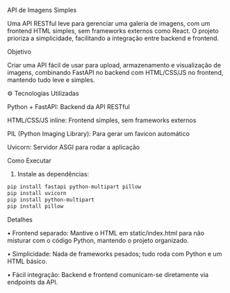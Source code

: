 API de Imagens Simples

Uma API RESTful leve para gerenciar uma galeria de imagens, com um frontend HTML simples, sem frameworks externos como React. O projeto prioriza a simplicidade, facilitando a integração entre backend e frontend.

Objetivo

Criar uma API fácil de usar para upload, armazenamento e visualização de imagens, combinando FastAPI no backend com HTML/CSS/JS no frontend, mantendo tudo leve e simples.
 
⚙️ Tecnologias Utilizadas

Python + FastAPI: Backend da API RESTful  

HTML/CSS/JS inline: Frontend simples, sem frameworks externos  

PIL (Python Imaging Library): Para gerar um favicon automático  

Uvicorn: Servidor ASGI para rodar a aplicação  

Como Executar

1. Instale as dependências:
```bash
pip install fastapi python-multipart pillow
pip install uvicorn
pip install python-multipart
pip install pillow
```
Detalhes

•	Frontend separado: Mantive o HTML em static/index.html para não misturar com o código Python, mantendo o projeto organizado.

•	Simplicidade: Nada de frameworks pesados; tudo roda com Python e um HTML básico.

•	Fácil integração: Backend e frontend comunicam-se diretamente via endpoints da API.
